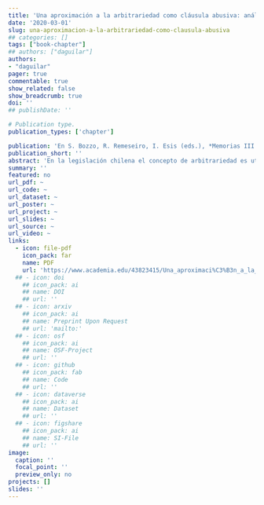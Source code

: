 ```yaml
---
title: 'Una aproximación a la arbitrariedad como cláusula abusiva: análisis a la cláusula del no-show'
date: '2020-03-01'
slug: una-aproximacion-a-la-arbitrariedad-como-clausula-abusiva
## categories: []
tags: ["book-chapter"]
## authors: ["daguilar"]
authors:
- "daguilar"
pager: true
commentable: true
show_related: false
show_breadcrumb: true
doi: ''
## publishDate: ''

# Publication type.
publication_types: ['chapter']

publication: 'En S. Bozzo, R. Remeseiro, I. Esis (eds.), *Memorias III Congreso Internacional de Regulación y Consumo*. Santiago: RIL Editores'
publication_short: ''
abstract: 'En la legislación chilena el concepto de arbitrariedad es utilizado, a través del artículo 16 letra a) de la Ley 19.496, como una causal para determinar la abusividad de una cláusula en un contrato de adhesión, sin embargo, no se define qué se entiende por tal. Este artículo aborda la noción de cláusulas abusivas y, en específico, el concepto de arbitrariedad, utilizando un caso del mercado de servicios de transporte aéreo de pasajeros como ejemplo, con el objetivo de prestar sustento a la invocación que se realiza de dicha norma. A partir de un análisis comparado para entender el tratamiento que distintas legislaciones latinoamericanas realizan sobre las cláusulas abusivas y la arbitrariedad como causal, se indagarán los criterios que el Servicio Nacional del Consumidor (SERNAC) ha utilizado en Chile para imputarla; procediéndose a exponer algunos de los criterios jurisprudenciales que se han elaborado para sancionar su vulneración. Finalmente, luego de examinar la cláusula del no show se reflexiona que, aun cuando la norma chilena no provee de una definición para el concepto de arbitrariedad, es posible concluir, a partir de la jurisprudencia, que esta se refiere a toda cláusula contractual donde sea posible observar una posición de abuso exorbitante con correlativo riesgo de detrimento y subordinación de la contraparte débil y que no cuente con una justificación alguna que la explique.'
summary: ''
featured: no
url_pdf: ~
url_code: ~
url_dataset: ~
url_poster: ~
url_project: ~
url_slides: ~
url_source: ~
url_video: ~
links:
  - icon: file-pdf
    icon_pack: far
    name: PDF
    url: 'https://www.academia.edu/43823415/Una_aproximaci%C3%B3n_a_la_arbitrariedad_como_cl%C3%A1usula_abusiva_an%C3%A1lisis_a_la_cl%C3%A1usula_del_no_show'
  ## - icon: doi
    ## icon_pack: ai
    ## name: DOI
    ## url: ''
  ## - icon: arxiv
    ## icon_pack: ai
    ## name: Preprint Upon Request
    ## url: 'mailto:'
  ## - icon: osf
    ## icon_pack: ai
    ## name: OSF-Project
    ## url: ''
  ## - icon: github
    ## icon_pack: fab
    ## name: Code
    ## url: ''
  ## - icon: dataverse
    ## icon_pack: ai
    ## name: Dataset
    ## url: ''
  ## - icon: figshare
    ## icon_pack: ai
    ## name: SI-File
    ## url: ''
image:
  caption: ''
  focal_point: ''
  preview_only: no
projects: []
slides: ''
---
```


